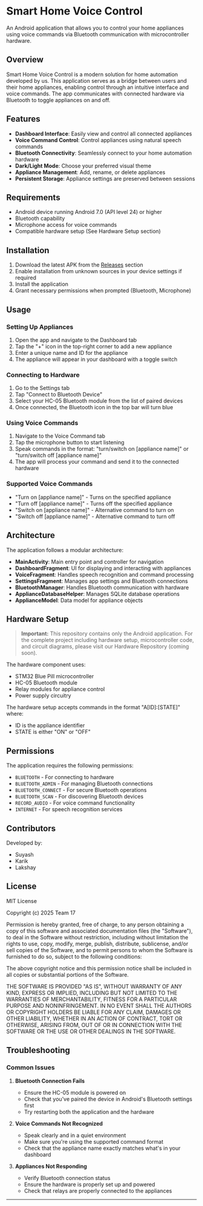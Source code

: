# Smart Home Voice Control

An Android application that allows you to control your home appliances using voice commands via Bluetooth communication with microcontroller hardware.

## Overview

Smart Home Voice Control is a modern solution for home automation developed by us. This application serves as a bridge between users and their home appliances, enabling control through an intuitive interface and voice commands. The app communicates with connected hardware via Bluetooth to toggle appliances on and off.

## Features

- **Dashboard Interface**: Easily view and control all connected appliances
- **Voice Command Control**: Control appliances using natural speech commands
- **Bluetooth Connectivity**: Seamlessly connect to your home automation hardware
- **Dark/Light Mode**: Choose your preferred visual theme
- **Appliance Management**: Add, rename, or delete appliances
- **Persistent Storage**: Appliance settings are preserved between sessions

## Requirements

- Android device running Android 7.0 (API level 24) or higher
- Bluetooth capability
- Microphone access for voice commands
- Compatible hardware setup (See Hardware Setup section)

## Installation

1. Download the latest APK from the [Releases](https://github.com/CoolQMan/ControlAppliancesWithVoice/releases) section
2. Enable installation from unknown sources in your device settings if required
3. Install the application
4. Grant necessary permissions when prompted (Bluetooth, Microphone)

## Usage

### Setting Up Appliances

1. Open the app and navigate to the Dashboard tab
2. Tap the "+" icon in the top-right corner to add a new appliance
3. Enter a unique name and ID for the appliance
4. The appliance will appear in your dashboard with a toggle switch

### Connecting to Hardware

1. Go to the Settings tab
2. Tap "Connect to Bluetooth Device" 
3. Select your HC-05 Bluetooth module from the list of paired devices
4. Once connected, the Bluetooth icon in the top bar will turn blue

### Using Voice Commands

1. Navigate to the Voice Command tab
2. Tap the microphone button to start listening
3. Speak commands in the format: "turn/switch on [appliance name]" or "turn/switch off [appliance name]"
4. The app will process your command and send it to the connected hardware

### Supported Voice Commands

- "Turn on [appliance name]" - Turns on the specified appliance
- "Turn off [appliance name]" - Turns off the specified appliance
- "Switch on [appliance name]" - Alternative command to turn on
- "Switch off [appliance name]" - Alternative command to turn off

## Architecture

The application follows a modular architecture:

- **MainActivity**: Main entry point and controller for navigation
- **DashboardFragment**: UI for displaying and interacting with appliances
- **VoiceFragment**: Handles speech recognition and command processing
- **SettingsFragment**: Manages app settings and Bluetooth connections
- **BluetoothManager**: Handles Bluetooth communication with hardware
- **ApplianceDatabaseHelper**: Manages SQLite database operations
- **ApplianceModel**: Data model for appliance objects

## Hardware Setup

> **Important:** This repository contains only the Android application. For the complete project including hardware setup, microcontroller code, and circuit diagrams, please visit our Hardware Repository (coming soon).

The hardware component uses:
- STM32 Blue Pill microcontroller
- HC-05 Bluetooth module
- Relay modules for appliance control
- Power supply circuitry

The hardware setup accepts commands in the format "A[ID]:[STATE]" where:
- ID is the appliance identifier
- STATE is either "ON" or "OFF"

## Permissions

The application requires the following permissions:
- `BLUETOOTH` - For connecting to hardware
- `BLUETOOTH_ADMIN` - For managing Bluetooth connections
- `BLUETOOTH_CONNECT` - For secure Bluetooth operations
- `BLUETOOTH_SCAN` - For discovering Bluetooth devices
- `RECORD_AUDIO` - For voice command functionality
- `INTERNET` - For speech recognition services

## Contributors

Developed by:
- Suyash
- Karik
- Lakshay

## License

MIT License

Copyright (c) 2025 Team 17

Permission is hereby granted, free of charge, to any person obtaining a copy
of this software and associated documentation files (the "Software"), to deal
in the Software without restriction, including without limitation the rights
to use, copy, modify, merge, publish, distribute, sublicense, and/or sell
copies of the Software, and to permit persons to whom the Software is
furnished to do so, subject to the following conditions:

The above copyright notice and this permission notice shall be included in all
copies or substantial portions of the Software.

THE SOFTWARE IS PROVIDED "AS IS", WITHOUT WARRANTY OF ANY KIND, EXPRESS OR
IMPLIED, INCLUDING BUT NOT LIMITED TO THE WARRANTIES OF MERCHANTABILITY,
FITNESS FOR A PARTICULAR PURPOSE AND NONINFRINGEMENT. IN NO EVENT SHALL THE
AUTHORS OR COPYRIGHT HOLDERS BE LIABLE FOR ANY CLAIM, DAMAGES OR OTHER
LIABILITY, WHETHER IN AN ACTION OF CONTRACT, TORT OR OTHERWISE, ARISING FROM,
OUT OF OR IN CONNECTION WITH THE SOFTWARE OR THE USE OR OTHER DEALINGS IN THE
SOFTWARE.

## Troubleshooting

### Common Issues

1. **Bluetooth Connection Fails**
   - Ensure the HC-05 module is powered on
   - Check that you've paired the device in Android's Bluetooth settings first
   - Try restarting both the application and the hardware

2. **Voice Commands Not Recognized**
   - Speak clearly and in a quiet environment
   - Make sure you're using the supported command format
   - Check that the appliance name exactly matches what's in your dashboard

3. **Appliances Not Responding**
   - Verify Bluetooth connection status
   - Ensure the hardware is properly set up and powered
   - Check that relays are properly connected to the appliances

---